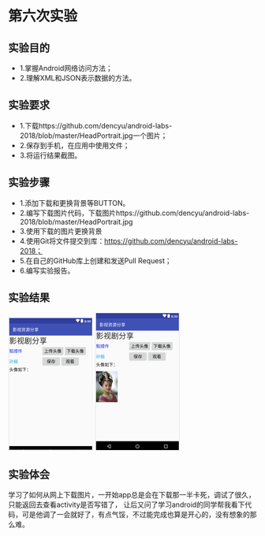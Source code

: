 # 第六次实验

## 实验目的
+ 1.掌握Android网络访问方法；
+ 2.理解XML和JSON表示数据的方法。

## 实验要求
+ 1.下载https://github.com/dencyu/android-labs-2018/blob/master/HeadPortrait.jpg一个图片；
+ 2.保存到手机，在应用中使用文件；
+ 3.将运行结果截图。

## 实验步骤
+ 1.添加下载和更换背景等BUTTON。
+ 2.编写下载图片代码，下载图片https://github.com/dencyu/android-labs-2018/blob/master/HeadPortrait.jpg
+ 3.使用下载的图片更换背景
+ 4.使用Git将文件提交到库：https://github.com/dencyu/android-labs-2018；
+ 5.在自己的GitHub库上创建和发送Pull Request；
+ 6.编写实验报告。
 
## 实验结果
![未下载前](https://github.com/dencyu/android-labs-2018/blob/master/Vie6.png)
![下载图片](https://github.com/dencyu/android-labs-2018/blob/master/view6.png)

## 实验体会
学习了如何从网上下载图片，一开始app总是会在下载那一半卡死，调试了很久，只能返回去查看activity是否写错了，
让后又问了学习android的同学帮我看下代码，可是他调了一会就好了，有点气馁，不过能完成也算是开心的，没有想象的那么难。
